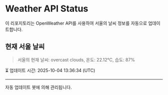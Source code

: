 
# Weather API Status

이 리포지토리는 OpenWeather API를 사용하여 서울의 날씨 정보를 자동으로 업데이트합니다.

## 현재 서울 날씨
> 서울의 현재 날씨: overcast clouds, 온도: 22.12°C, 습도: 87%

⏳ 업데이트 시간: 2025-10-04 13:36:34 (UTC)

---
자동 업데이트 봇에 의해 관리됩니다.
